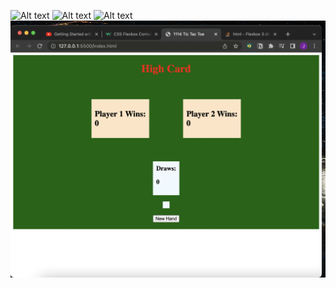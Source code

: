 ![Alt text](alpakas96/poker/blob/main/assets/screenshots/Screen%20Shot%202022-12-02%20at%204.27.10%20PM.png?raw=true "Optional Title")
![Alt text](alpakas96/poker/blob/main/assets/screenshots/Screen%20Shot%202022-12-02%20at%204.27.32%20PM.png?raw=true "Optional Title")
![Alt text](alpakas96/poker/blob/main/assets/screenshots/Screen%20Shot%202022-12-02%20at%204.27.54%20PM.png?raw=true "Optional Title")
![Alt text](assets/screenshots/Screen%20Shot%202022-12-02%20at%204.28.07%20PM.png?raw=true "Optional Title")
